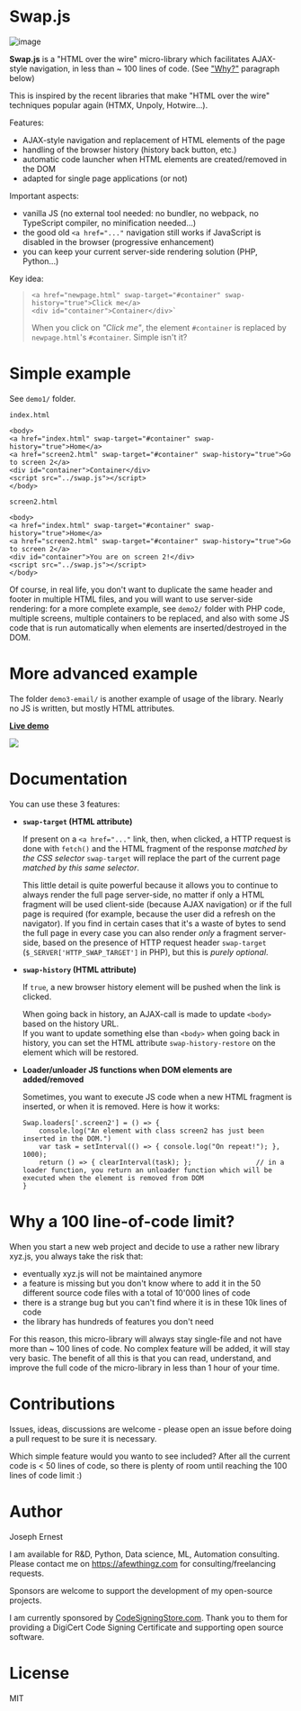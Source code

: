 # Swap.js

![image](https://user-images.githubusercontent.com/6168083/183243666-7d5cae1d-d0ba-4b69-85a5-f60a4099e432.png)

**Swap.js** is a "HTML over the wire" micro-library which facilitates AJAX-style navigation, in less than ~ 100 lines of code. (See ["Why?"](#user-content-why-a-100-line-of-code-limit) paragraph below)

This is inspired by the recent libraries that make "HTML over the wire" techniques popular again (HTMX, Unpoly, Hotwire...).

Features:

* AJAX-style navigation and replacement of HTML elements of the page
* handling of the browser history (history back button, etc.)
* automatic code launcher when HTML elements are created/removed in the DOM
* adapted for single page applications (or not)

Important aspects:

* vanilla JS (no external tool needed: no bundler, no webpack, no TypeScript compiler, no minification needed...)
* the good old `<a href="..."` navigation still works if JavaScript is disabled in the browser (progressive enhancement)
* you can keep your current server-side rendering solution (PHP, Python...)

Key idea:
 
> ```
> <a href="newpage.html" swap-target="#container" swap-history="true">Click me</a>
> <div id="container">Container</div>`
> ```
>
> When you click on *"Click me"*, the element `#container` is replaced by `newpage.html`'s `#container`. Simple isn't it?

# Simple example

See `demo1/` folder.

`index.html`
```
<body>
<a href="index.html" swap-target="#container" swap-history="true">Home</a>
<a href="screen2.html" swap-target="#container" swap-history="true">Go to screen 2</a>
<div id="container">Container</div>
<script src="../swap.js"></script>
</body>
```

`screen2.html`
```
<body>
<a href="index.html" swap-target="#container" swap-history="true">Home</a>
<a href="screen2.html" swap-target="#container" swap-history="true">Go to screen 2</a>
<div id="container">You are on screen 2!</div>
<script src="../swap.js"></script>
</body>
```

Of course, in real life, you don't want to duplicate the same header and footer in multiple HTML files, and you will want to use server-side rendering: for a more complete example, see `demo2/` folder with PHP code, multiple screens, multiple containers to be replaced, and also with some JS code that is run automatically when elements are inserted/destroyed in the DOM.

# More advanced example

The folder `demo3-email/` is another example of usage of the library. Nearly no JS is written, but mostly HTML attributes.

[**Live demo**](https://afewthingz.com/swap-library/email/)

[![](https://user-images.githubusercontent.com/6168083/183262644-de8b396c-a0ee-46fc-9ebc-943ba7bf656b.png)](https://afewthingz.com/swap-library/email/)

# Documentation

You can use these 3 features:

* **`swap-target` (HTML attribute)**

    If present on a `<a href="..."` link, then, when clicked, a HTTP request is done with `fetch()` and the HTML fragment of the response *matched by the CSS selector* `swap-target` will replace the part of the current page *matched by this same selector*.

    This little detail is quite powerful because it allows you to continue to always render the full page server-side, no matter if only a HTML fragment will be used client-side (because AJAX navigation) or if the full page is required (for example, because the user did a refresh on the navigator). If you find in certain cases that it's a waste of bytes to send the full page in every case you can also render *only* a fragment server-side, based on the presence of HTTP request header `swap-target` (`$_SERVER['HTTP_SWAP_TARGET']` in PHP), but this is *purely optional*.


* **`swap-history` (HTML attribute)**

    If `true`, a new browser history element will be pushed when the link is clicked.

    When going back in history, an AJAX-call is made to update `<body>` based on the history URL.  
    If you want to update something else than `<body>` when going back in history, you can set the HTML attribute `swap-history-restore` on the element which will be restored.

* **Loader/unloader JS functions when DOM elements are added/removed**

  Sometimes, you want to execute JS code when a new HTML fragment is inserted, or when it is removed. Here is how it works: 

    ```
    Swap.loaders['.screen2'] = () => {
        console.log("An element with class screen2 has just been inserted in the DOM.")
        var task = setInterval(() => { console.log("On repeat!"); }, 1000);
        return () => { clearInterval(task); };                // in a loader function, you return an unloader function which will be executed when the element is removed from DOM
    }
    ```

# Why a 100 line-of-code limit?

When you start a new web project and decide to use a rather new library xyz.js, you always take the risk that:

* eventually xyz.js will not be maintained anymore
* a feature is missing but you don't know where to add it in the 50 different source code files with a total of 10'000 lines of code
* there is a strange bug but you can't find where it is in these 10k lines of code
* the library has hundreds of features you don't need

For this reason, this micro-library will always stay single-file and not have more than ~ 100 lines of code. No complex feature will be added, it will stay very basic. The benefit of all this is that you can read, understand, and improve the full code of the micro-library in less than 1 hour of your time.

# Contributions

Issues, ideas, discussions are welcome - please open an issue before doing a pull request to be sure it is necessary.

Which simple feature would you wanto to see included? After all the current code is < 50 lines of code, so there is plenty of room until reaching the 100 lines of code limit :)

# Author

Joseph Ernest

I am available for R&D, Python, Data science, ML, Automation consulting. Please contact me on https://afewthingz.com for consulting/freelancing requests.

Sponsors are welcome to support the development of my open-source projects.

I am currently sponsored by [CodeSigningStore.com](https://codesigningstore.com). Thank you to them for providing a DigiCert Code Signing Certificate and supporting open source software.

# License

MIT
